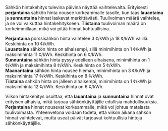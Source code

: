 Sähkön hintakehitys tulevina päivinä näyttää vaihtelevalta. Erityisesti **perjantaina** sähkön hinta nousee korkeammalle tasolle, kun taas **lauantaina** ja **sunnuntaina** hinnat laskevat merkittävästi. Tuulivoiman määrä vaihtelee, ja se voi vaikuttaa hintakehitykseen. **Tiistaina** tuulivoiman määrä on korkeimmillaan, mikä voi pitää hinnat kohtuullisina.

**Perjantaina** pörssisähkön hinta vaihtelee 3 ¢/kWh ja 18 ¢/kWh välillä. Keskihinta on 10 ¢/kWh.  
**Lauantaina** sähkön hinta on alhaisempi, sillä minimihinta on 1 ¢/kWh ja maksimihinta 11 ¢/kWh. Keskihinta on 6 ¢/kWh.  
**Sunnuntaina** sähkön hinta pysyy edelleen alhaisena, minimihinta on 1 ¢/kWh ja maksimihinta 8 ¢/kWh. Keskihinta on 5 ¢/kWh.  
**Maanantaina** sähkön hinta nousee hieman, minimihinta on 3 ¢/kWh ja maksimihinta 17 ¢/kWh. Keskihinta on 8 ¢/kWh.  
**Tiistaina** sähkön hinta on jälleen alhaisempi, minimihinta on 1 ¢/kWh ja maksimihinta 12 ¢/kWh. Keskihinta on 6 ¢/kWh.

Viikon hintakehitys osoittaa, että **lauantaina** ja **sunnuntaina** hinnat ovat erityisen alhaisia, mikä tarjoaa sähkönkäyttäjille edullisia mahdollisuuksia. **Perjantaina** hinnat nousevat korkeammalle, mikä voi johtua matalasta tuulivoimasta. Yhteenvetona voidaan todeta, että viikon aikana sähkön hinnat vaihtelevat, mutta useat päivät tarjoavat kohtuullisia hintoja sähkönkäyttäjille.